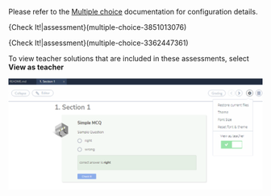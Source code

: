 Please refer to the [Multiple choice](https://docs.codio.com/courses/assessments/#multiple-choice_1) documentation for configuration details.

{Check It!|assessment}(multiple-choice-3851013076)

{Check It!|assessment}(multiple-choice-3362447361)

To view teacher solutions that are included in these assessments, select **View as teacher**


![.guides/img/teachersolutionss](.guides/img/teachersolutionss.png)
